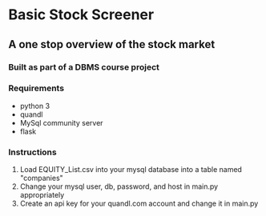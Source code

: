 # Basic Stock Screener
## A one stop overview of the stock market

### Built as part of a DBMS course project

### Requirements
- python 3
- quandl 
- MySql community server
- flask 


### Instructions

1. Load EQUITY_List.csv into your mysql database into a table named "companies"
2. Change your mysql user, db, password, and host in main.py appropriately
3. Create an api key for your quandl.com account and change it in main.py
